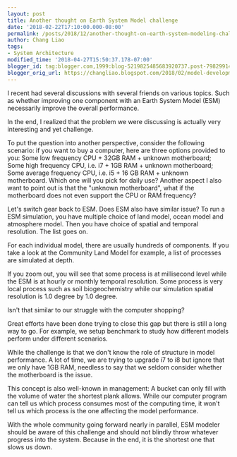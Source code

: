 ```yaml
---
layout: post
title: Another thought on Earth System Model challenge
date: '2018-02-22T17:10:00.000-08:00'
permalink: /posts/2018/12/another-thought-on-earth-system-modeling-challenge/
author: Chang Liao
tags:
- System Architecture
modified_time: '2018-04-27T15:50:37.178-07:00'
blogger_id: tag:blogger.com,1999:blog-5219825485683920737.post-7982991409561417787
blogger_orig_url: https://changliao.blogspot.com/2018/02/model-development-002.html
---
```


I recent had several discussions with several friends on various topics. Such as whether improving one component with an Earth System Model (ESM) necessarily improve the overall performance.

In the end, I realized that the problem we were discussing is actually very interesting and yet challenge.

To put the question into another perspective, consider the following scenario: if you want to buy a computer, here are three options provided to you:
Some low frequency CPU + 32GB RAM + unknown motherboard;
Some high frequency CPU, i.e. i7 + 1GB RAM + unknown motherboard;
Some average frequency CPU, i.e. i5 + 16 GB RAM + unknown motherboard.
Which one will you pick for daily use? 
Another aspect I also want to point out is that the "unknown motherboard", what if the motherboard does not even support the CPU or RAM frequency?

Let's switch gear back to ESM. Does ESM also have similar issue?
To run a ESM simulation, you have multiple choice of land model, ocean model and atmosphere model. Then you have choice of spatial and temporal resolution. The list goes on.

For each individual model, there are usually hundreds of components. If you take a look at the Community Land Model for example, a list of processes are simulated at depth. 

If you zoom out, you will see that some process is at millisecond level while the ESM is at hourly or monthly temporal resolution. Some process is very local process such as soil biogeochemistry while our simulation spatial resolution is 1.0 degree by 1.0 degree.

Isn't that similar to our struggle with the computer shopping?

Great efforts have been done trying to close this gap but there is still a long way to go. For example, we setup benchmark to study how different models perform under different scenarios. 

While the challenge is that we don't know the role of structure in model performance. A lot of time, we are trying to upgrade i7 to i8 but ignore that we only have 1GB RAM, needless to say that we seldom consider whether the motherboard is the issue. 

This concept is also well-known in management: A bucket can only fill with the volume of water the shortest plank allows. While our computer program can tell us which process consumes most of the computing time, it won't tell us which process is the one affecting the model performance.

With the whole community going forward nearly in parallel, ESM modeler should be aware of this challenge and should not blindly throw whatever progress into the system. Because in the end, it is the shortest one that slows us down.

